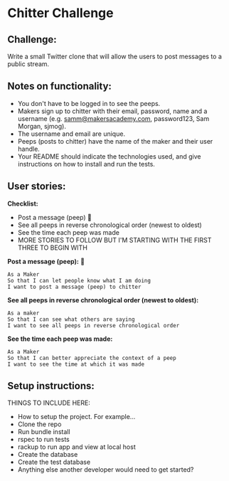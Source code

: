 Chitter Challenge
=================

Challenge:
-------

Write a small Twitter clone that will allow the users to post messages to a public stream.

Notes on functionality:
------

* You don't have to be logged in to see the peeps.
* Makers sign up to chitter with their email, password, name and a username (e.g. samm@makersacademy.com, password123, Sam Morgan, sjmog).
* The username and email are unique.
* Peeps (posts to chitter) have the name of the maker and their user handle.
* Your README should indicate the technologies used, and give instructions on how to install and run the tests.

User stories:
-------

**Checklist:**
- Post a message (peep) :construction:
- See all peeps in reverse chronological order (newest to oldest)
- See the time each peep was made
- MORE STORIES TO FOLLOW BUT I'M STARTING WITH THE FIRST THREE TO BEGIN WITH

**Post a message (peep):** :construction:
```
As a Maker
So that I can let people know what I am doing  
I want to post a message (peep) to chitter
```

**See all peeps in reverse chronological order (newest to oldest):**
```
As a maker
So that I can see what others are saying  
I want to see all peeps in reverse chronological order
```

**See the time each peep was made:**
```
As a Maker
So that I can better appreciate the context of a peep
I want to see the time at which it was made
```

Setup instructions:
-------

THINGS TO INCLUDE HERE:

- How to setup the project. For example...
- Clone the repo
- Run bundle install
- rspec to run tests
- rackup to run app and view at local host
- Create the database
- Create the test database
- Anything else another developer would need to get started?
